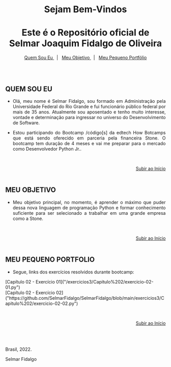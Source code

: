 # <center>Sejam Bem-Vindos


<div align="center"><h1 align="center"><span id="home"></span>Este é o Repositório oficial de<br> <b>Selmar Joaquim Fidalgo de Oliveira</b></h1>
<p align="center">
    <a href="#quem-sou-eu"> Quem Sou Eu </a>&nbsp;&nbsp;|&nbsp;&nbsp;
    <a href="#meu-objetivo"> Meu Objetivo </a>&nbsp;&nbsp;|&nbsp;&nbsp;
    <a href="#meu-pequeno-portfolio"> Meu Pequeno Portfólio </a>
</p>
</div>


<br><br>

## QUEM SOU EU

* <p align='justify'>Olá, meu nome é Selmar Fidalgo, sou formado em Administração pela Universidade Federal do Rio Grande e fui funcionário público federal por mais de 35 anos. Atualmente sou aposentado e tenho muito interesse, vontade e determinação para ingressar no universo do Desenvolvimento de Software.</p>

* <p align='justify'>Estou participando do Bootcamp /código[s] da edtech How Botcamps que está sendo oferecido em parceria pela financeira Stone. O bootcamp tem duração de 4 meses e vai me preparar para o mercado como Desenvolvedor Python Jr..</p>
<br><div align="right">[Subir ao Início](#home)</div><br>

## MEU OBJETIVO

* <p align='justify'>Meu objetivo principal, no momento, é aprender o máximo que puder dessa nova linguagem de programação Python e formar conhecimento suficiente para ser selecionado a trabalhar em uma grande empresa como a Stone.</p>
<br><div align="right">[Subir ao Início](#home)</div><br>

## MEU PEQUENO PORTFOLIO

* Segue, links dos exercícios resolvidos durante bootcamp:

<p>
[Capítulo 02 - Exercício 01]("/exercicios3/Capitulo%202/exercicio-02-01.py")
<br>
[Capítulo 02 - Exercício 02]("https://github.com/SelmarFidalgo/SelmarFidalgo/blob/main/exercicios3/Capitulo%202/exercicio-02-02.py")
<br>

<br><div align="right">[Subir ao Início](#home)</div><br>

</p>

<br><br>
Brasil, 2022.

Selmar Fidalgo
